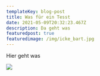 ```yaml
---
templateKey: blog-post
title: Was für ein Tesst
date: 2021-05-09T20:32:23.467Z
description: Da geht was
featuredpost: true
featuredimage: /img/icke_bart.jpg
---
```

Hier geht was

![](/img/icke_bart.jpg)